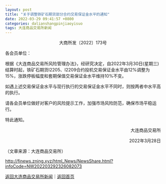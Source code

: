 ```yaml
---
layout: post
title: "关于调整铁矿石期货部分合约交易保证金水平的通知"
date: 2022-03-29 09:41:57 +0800
categories: dalianshangpinjiaoyisuo
tags: 大连商品交易所新闻
---
```

<p align="center">大商所发〔2022〕173号</p><p>各会员单位：</p>
 <p>根据《大连商品交易所风险管理办法》，经研究决定，自2022年3月30日(星期三)结算时起，铁矿石期货I2205、I2209合约投机交易保证金水平由12%调整为15%，涨跌停板幅度和套期保值交易保证金水平维持10%不变。</p>
 <p>如遇上述交易保证金水平与现行执行的交易保证金水平不同时，则按两者中水平高的执行。</p>
 <p>请各会员单位做好对客户的风险提示工作，加强市场风险防范，确保市场平稳运行。</p>
 <p>特此通知。</p>
 <p style="text-align:right;">大连商品交易所</p>
 <p style="text-align:right;">2022年3月28日</p>
 <p></p><p class="em_media">（文章来源：大连商品交易所）</p>

<http://finews.zning.xyz/html_News/NewsShare.html?infoCode=NW202203292326082073>

[返回大连商品交易所新闻](//finews.withounder.com/category/dalianshangpinjiaoyisuo.html)｜[返回首页](//finews.withounder.com/)